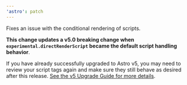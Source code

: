 ```yaml
---
'astro': patch
---
```


Fixes an issue with the conditional rendering of scripts. 

**This change updates a v5.0 breaking change when `experimental.directRenderScript` became the default script handling behavior**.

If you have already successfully upgraded to Astro v5, you may need to review your script tags again and make sure they still behave as desired after this release. [See the v5 Upgrade Guide for more details](https://docs.astro.build/en/guides/upgrade-to/v5/#script-tags-are-rendered-directly-as-declared).
